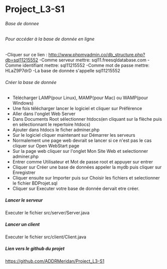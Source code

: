 # Project_L3-S1
###### Base de donnee ######
######  Pour accéder à la base de donnée en ligne ######
-Cliquer sur ce lien : http://www.phpmyadmin.co/db_structure.php?db=sql11215552
-Comme serveur mettre:  sql11.freesqldatabase.com
-Comme identifiant mettre: sql11215552
-Comme mot de passe mettre: HLaZ9P7drD
-La base de donnée s'appelle sql11215552

######  Créer la base de donnée ######
- Télécharger LAMP(pour Linux), MAMP(pour Mac) ou WAMP(pour Windows)
- Une fois télécharger lancer le logiciel et cliquer sur Préférence
- Aller dans l'onglet Web Server
- Dans Documents Root sélectionner htdocs(en cliquant sur la flèche puis en sélectionnant le repertoire htdocs)
- Ajouter dans htdocs le ficher adminer.php
- Sur le logiciel cliquer maintenant sur Démarrer les serveurs
- Normalement une page web devrait se lancer si ce n'est pas le cas cliquer sur Open WebStart page
- Sur la page web cliquer sur l'onglet Mon Site Web et selectionner adminer.php
- Entrer comme Utilisateur et Mot de passe root et appuyer sur entrer
- Cliquer sur Créer une base de données appeler la mydb puis cliquer sur Enregistrer
- Cliquer ensuite sur Importer puis sur Choisir les fichiers et selectionner le fichier BDProjet.sql
- Cliquer sur Executer votre base de donnée dervait etre créer.

##### Lancer le serveur #####
Executer le fichier src/server/Server.java

##### Lancer un client #####
Executer le fichier src/client/Client.java

##### Lien vers le github du projet ######

https://github.com/ADDRMeridan/Project_L3-S1

